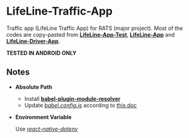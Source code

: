 # LifeLine-Traffic-App

Traffic app (LifeLine Traffic App) for RATS (major project). Most of the codes are copy-pasted from **[LifeLine-App-Test](https://github.com/OjeshManandhar/LifeLine-App-Test)**, **[LifeLine-App](https://github.com/OjeshManandhar/LifeLine-App)** and **[LifeLine-Driver-App](https://github.com/OjeshManandhar/LifeLine-Driver-App)**.

**TESTED IN ANDROID ONLY**

## Notes

- **Absolute Path**

  - Install **[babel-plugin-module-resolver](https://github.com/tleunen/babel-plugin-module-resolver)**
  - Update _[babel.config.js](babel.config.js)_ according to [this doc](https://github.com/tleunen/babel-plugin-module-resolver/blob/master/DOCS.md#usage-with-react-native)

- **Environment Variable**

  Use _[react-native-dotenv](https://www.npmjs.com/package/react-native-dotenv)_
